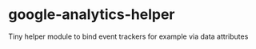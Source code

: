 # google-analytics-helper
Tiny helper module to bind event trackers for example via data attributes 
